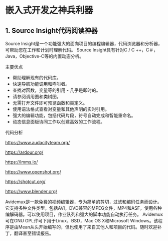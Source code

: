 # 嵌入式开发之神兵利器

## 1. Source Insight代码阅读神器
Source Insight是一个功能强大的面向项目的编程编辑器，代码浏览器和分析器，可帮助您在工作和计划​​时理解代码。
Source Insight具有针对C / C ++，C＃，Java，Objective-C等的内置动态分析。

主要优点
* 帮助理解现有的代码库。
* 快速导航功能调用和呼叫者。
* 查找对函数，变量等的引用 - 几乎是即时的。
* 请参阅调用图和类树图。
* 无需打开文件即可预览函数和类定义。
* 使用语法格式查看对变量和其他声明的实时引用。
* 强大的编辑功能，包括代码片段，符号自动完成和智能重命名。
* 动态信息面板协同工作以创建高效的工作流程。

代码分析

https://www.audacityteam.org/

https://ardour.org/

https://lmms.io/

https://www.openshot.org/

https://shotcut.org/

https://www.blender.org/

Avidemux是一款免费的视频编辑器，专为简单的剪切，过滤和编码任务而设计。它支持多种文件类型，包括AVI，DVD兼容的MPEG文件，MP4和ASF，使用各种编解码器。可以使用项目，作业队列和强大的脚本功能自动执行任务。
Avidemux可在GNU GPL许可下用于Linux，BSD，Mac OS X和Microsoft Windows。该程序是由Mean从头开始编写的，但也使用了来自其他人和项目的代码。随时欢迎补丁，翻译甚至错误报告。
